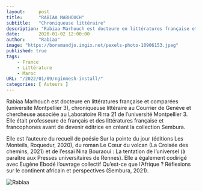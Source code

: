 ```yaml
---
layout:     post 
title:      "RABIAA MARHOUCH"
subtitle:   "Chroniqueuse littéraire"
description: "Rabiaa Marhouch est docteure en littératures française et comparées (université Montpellier 3), chroniqueuse littéraire au Courrier de Genève et chercheuse associée au Laboratoire Rirra 21 de l’université Montpellier 3. Elle était professeure de français et des littératures française et francophones avant de devenir éditrice en créant la collection Sembura. "
date:       2020-01-02 12:00:00
author:     "Rabiaa"
image: "https://boremandjo.imgix.net/pexels-photo-10906153.jpeg"
published: true
tags:
    - France 
    - Littérature
    - Maroc
URL: "/2022/01/09/nginmesh-install/"
categories: [ Auteurs ]
---
```


Rabiaa Marhouch est docteure en littératures française et comparées (université Montpellier 3), chroniqueuse littéraire au Courrier de Genève et chercheuse associée au Laboratoire Rirra 21 de l’université Montpellier 3. Elle était professeure de français et des littératures française et francophones avant de devenir éditrice en créant la collection Sembura. 

Elle est l’auteure du recueil de poésie Sur la pointe du jour (éditions Les Monteils, Roquedur, 2020), du roman Le Cœur du volcan (La Croisée des chemins, 2021) et de l’essai Nina Bouraoui : La tentation de l’universel (à paraître aux Presses universitaires de Rennes). Elle a également codirigé avec Eugène Ebodé l’ouvrage collectif Qu’est-ce que l’Afrique ? Réflexions sur le continent africain et perspectives (Sembura, 2021). 


![Rabiaa](https://boremandjo.imgix.net/Rabiaa.PNG)
